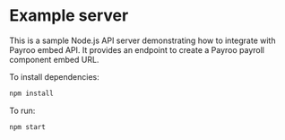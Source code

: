 # Example server

This is a sample Node.js API server demonstrating how to integrate with Payroo embed API.
It provides an endpoint to create a Payroo payroll component embed URL.

To install dependencies:

```bash
npm install
```

To run:

```bash
npm start
```

